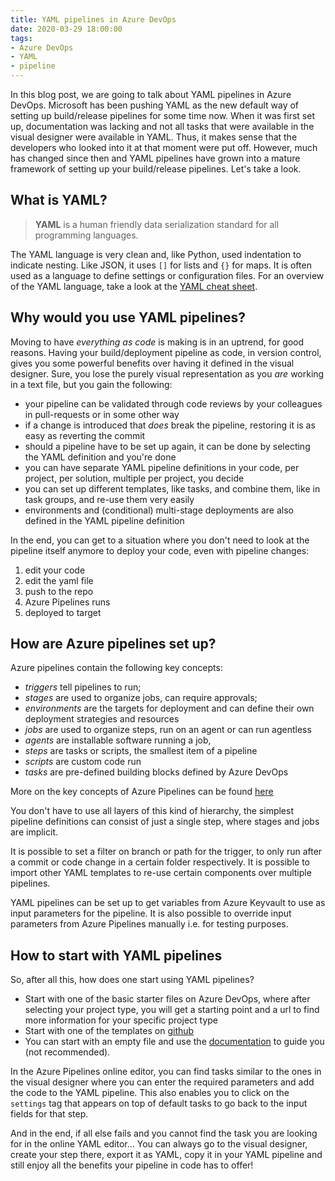 ```yaml
---
title: YAML pipelines in Azure DevOps
date: 2020-03-29 18:00:00
tags: 
- Azure DevOps
- YAML
- pipeline
---
```


In this blog post, we are going to talk about YAML pipelines in Azure DevOps. Microsoft has been pushing YAML as the new default way of setting up build/release pipelines for some time now. When it was first set up, documentation was lacking and not all tasks that were available in the visual designer were available in YAML. Thus, it makes sense that the developers who looked into it at that moment were put off. However, much has changed since then and YAML pipelines have grown into a mature framework of setting up your build/release pipelines. Let's take a look.

## What is YAML?
> **YAML** is a human friendly data serialization standard for all programming languages.

The YAML language is very clean and, like Python, used indentation to indicate nesting. Like JSON, it uses `[]` for lists and `{}` for maps. It is often used as a language to define settings or configuration files. For an overview of the YAML language, take a look at the [YAML cheat sheet](https://yaml.org/refcard.html).

## Why would you use YAML pipelines?
Moving to have *everything as code* is making is in an uptrend, for good reasons. Having your build/deployment pipeline as code, in version control, gives you some powerful benefits over having it defined in the visual designer. Sure, you lose the purely visual representation as you *are* working in a text file, but you gain the following:

+ your pipeline can be validated through code reviews by your colleagues in pull-requests or in some other way
+ if a change is introduced that *does* break the pipeline, restoring it is as easy as reverting the commit
+ should a pipeline have to be set up again, it can be done by selecting the YAML definition and you're done
+ you can have separate YAML pipeline definitions in your code, per project, per solution, multiple per project, you decide
+ you can set up different templates, like tasks, and combine them, like in task groups, and re-use them very easily
+ environments and (conditional) multi-stage deployments are also defined in the YAML pipeline definition

In the end, you can get to a situation where you don't need to look at the pipeline itself anymore to deploy your code, even with pipeline changes:
1. edit your code
2. edit the yaml file
3. push to the repo
4. Azure Pipelines runs
5. deployed to target

## How are Azure pipelines set up?
Azure pipelines contain the following key concepts:
+ *triggers* tell pipelines to run;
+ *stages* are used to organize jobs, can require approvals;
+ *environments* are the targets for deployment and can define their own deployment strategies and resources
+ *jobs* are used to organize steps, run on an agent or can run agentless
+ *agents* are installable software running a job,
+ *steps* are tasks or scripts, the smallest item of a pipeline
+ *scripts* are custom code run
+ *tasks* are pre-defined building blocks defined by Azure DevOps

More on the key concepts of Azure Pipelines can be found [here](https://docs.microsoft.com/en-us/azure/devops/pipelines/get-started/key-pipelines-concepts)

You don't have to use all layers of this kind of hierarchy, the simplest pipeline definitions can consist of just a single step, where stages and jobs are implicit.

It is possible to set a filter on branch or path for the trigger, to only run after a commit or code change in a certain folder respectively. It is possible to import other YAML templates to re-use certain components over multiple pipelines.

YAML pipelines can be set up to get variables from Azure Keyvault to use as input parameters for the pipeline. It is also possible to override input parameters from Azure Pipelines manually i.e. for testing purposes.

## How to start with YAML pipelines
So, after all this, how does one start using YAML pipelines?

+ Start with one of the basic starter files on Azure DevOps, where after selecting your project type, you will get a starting point and a url to find more information for your specific project type
+ Start with one of the templates on [github](https://github.com/microsoft/azure-pipelines-yaml)
+ You can start with an empty file and use the [documentation](https://docs.microsoft.com/en-us/azure/devops/pipelines/) to guide you (not recommended).


In the Azure Pipelines online editor, you can find tasks similar to the ones in the visual designer where you can enter the required parameters and add the code to the YAML pipeline. This also enables you to click on the `settings` tag that appears on top of default tasks to go back to the input fields for that step.

And in the end, if all else fails and you cannot find the task you are looking for in the online YAML editor... You can always go to the visual designer, create your step there, export it as YAML, copy it in your YAML pipeline and still enjoy all the benefits your pipeline in code has to offer!